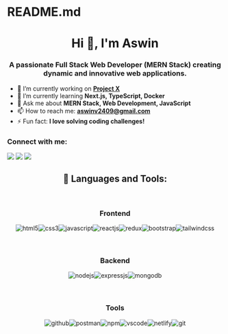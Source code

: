 # README.md
<h1 align="center">Hi 👋, I'm Aswin</h1>
<h3 align="center">A passionate Full Stack Web Developer (MERN Stack) creating dynamic and innovative web applications.</h3>

- 🔭 I’m currently working on **[Project X](link-to-project)**
- 🌱 I’m currently learning **Next.js, TypeScript, Docker**
- 💬 Ask me about **MERN Stack, Web Development, JavaScript**
- 📫 How to reach me: **aswinv2409@gmail.com**
- ⚡ Fun fact: **I love solving coding challenges!**

<h3 align="left">Connect with me:</h3>
<p align="left">
<a target="_blank" href="https://www.linkedin.com/in/aswinv2409/"> <img src="https://img.shields.io/badge/LinkedIn-0077B5?style=for-the-badge&logo=linkedin&logoColor=white" /></a>
<a target="_blank" href="mailto: aswinv2409@gmail.com"><img src="https://img.shields.io/badge/Gmail-D14836?style=for-the-badge&logo=gmail&logoColor=white" /></a>
  <a target="_blank" href="https://github.com/Aswin2409"><img src="https://img.shields.io/badge/GitHub-100000?style=for-the-badge&logo=github&logoColor=white" /></a>
</p>

<h2 align="center">🚀 Languages and Tools:</h2>
<br/>

<!-- Frontend Section -->
<div align="center">
  <div align="center"><h3 align="center">Frontend</h3></div>
  <div style="display: flex; flex-wrap: wrap; justify-content: center;">
    <img src="https://img.shields.io/badge/html5-%23E34F26.svg?style=for-the-badge&logo=html5&logoColor=white" alt="html5">
    <img src="https://img.shields.io/badge/css3-%231572B6.svg?style=for-the-badge&logo=css3&logoColor=white" alt="css3">
    <img src="https://img.shields.io/badge/javascript-%23323330.svg?style=for-the-badge&logo=javascript&logoColor=%23F7DF1E" alt="javascript">
    <img src="https://img.shields.io/badge/React-20232A?style=for-the-badge&logo=react&logoColor=61DAFB" alt="reactjs">
    <img src="https://img.shields.io/badge/Redux-593D88?style=for-the-badge&logo=redux&logoColor=white" alt="redux">
    <img src="https://img.shields.io/badge/bootstrap-%23563D7C.svg?style=for-the-badge&logo=bootstrap&logoColor=white" alt="bootstrap">
    <img src="https://img.shields.io/badge/tailwindcss-%2338B2AC.svg?style=for-the-badge&logo=tailwind-css&logoColor=white" alt="tailwindcss">
  </div>
</div>
<br/><br/>
<!-- Backend Section -->
<div align="center">
  <div align="center"><h3 align="center">Backend</h3></div>
  <div style="display: flex; flex-wrap: wrap; justify-content: center;">
    <img src="https://img.shields.io/badge/Node.js-339933?style=for-the-badge&logo=nodedotjs&logoColor=white" alt="nodejs">
    <img src="https://img.shields.io/badge/Express.js-000000?style=for-the-badge&logo=express&logoColor=white" alt="expressjs">
    <img src="https://img.shields.io/badge/MongoDB-4EA94B?style=for-the-badge&logo=mongodb&logoColor=white" alt="mongodb">
  </div>
</div>
<br/><br/>
<!-- Tools Section -->
<div align="center">
  <div align="center"><h3 align="center">Tools</h3></div>
  <div style="display: flex; flex-wrap: wrap; justify-content: center;">
    <img src="https://img.shields.io/badge/GitHub-100000?style=for-the-badge&logo=github&logoColor=white" alt="github">
    <img src="https://img.shields.io/badge/Postman-FF6C37?style=for-the-badge&logo=postman&logoColor=white" alt="postman">
    <img src="https://img.shields.io/badge/NPM-%23000000.svg?style=for-the-badge&logo=npm&logoColor=white" alt="npm">
    <img src="https://img.shields.io/badge/Visual%20Studio-5C2D91.svg?style=for-the-badge&logo=visual-studio&logoColor=white" alt="vscode">
    <img src="https://img.shields.io/badge/netlify-%2300C7B7.svg?style=for-the-badge&logo=netlify&logoColor=white" alt="netlify">
    <img src="https://img.shields.io/badge/git-%23F05033.svg?style=for-the-badge&logo=git&logoColor=white" alt="git">
  </div>
</div>
